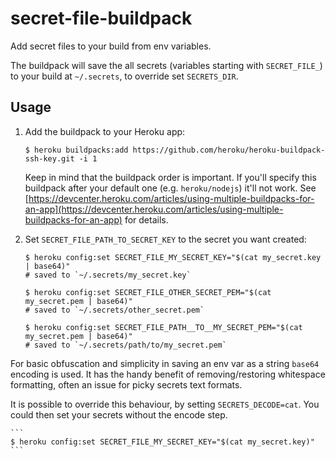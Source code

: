 secret-file-buildpack
====

Add secret files to your build from env variables.

The buildpack will save the all secrets (variables starting with `SECRET_FILE_`) to your build at `~/.secrets`,
 to override set `SECRETS_DIR`.

## Usage

1. Add the buildpack to your Heroku app:

    ```
    $ heroku buildpacks:add https://github.com/heroku/heroku-buildpack-ssh-key.git -i 1
    ```

    Keep in mind that the buildpack order is important. If you'll specify this buildpack after your default 
    one (e.g. `heroku/nodejs`) it'll not work. 
    See [https://devcenter.heroku.com/articles/using-multiple-buildpacks-for-an-app](https://devcenter.heroku.com/articles/using-multiple-buildpacks-for-an-app) for details.

2. Set `SECRET_FILE_PATH_TO_SECRET_KEY` to the secret you want created:

    ```
    $ heroku config:set SECRET_FILE_MY_SECRET_KEY="$(cat my_secret.key | base64)"
    # saved to `~/.secrets/my_secret.key`

    $ heroku config:set SECRET_FILE_OTHER_SECRET_PEM="$(cat my_secret.pem | base64)"
    # saved to `~/.secrets/other_secret.pem`

    $ heroku config:set SECRET_FILE_PATH__TO__MY_SECRET_PEM="$(cat my_secret.pem | base64)"
    # saved to `~/.secrets/path/to/my_secret.pem`
    ```


For basic obfuscation and simplicity in saving an env var as a string `base64` encoding is used. It has the handy
benefit of removing/restoring whitespace formatting, often an issue for picky secrets text formats.

It is possible to override this behaviour, by setting `SECRETS_DECODE=cat`. You could then set your secrets 
without the encode step.

    ```
    $ heroku config:set SECRET_FILE_MY_SECRET_KEY="$(cat my_secret.key)"
    ```